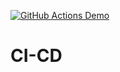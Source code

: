 [![GitHub Actions Demo](https://github.com/vladzozulia/CI-CD/actions/workflows/blank.yml/badge.svg)](https://github.com/vladzozulia/CI-CD/actions/workflows/blank.yml)
# CI-CD
